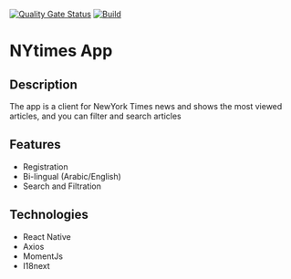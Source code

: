 [![Quality Gate Status](https://sonar.mbarghash.com/api/project_badges/measure?project=NYTimes&metric=alert_status&token=9a798d0f4bb667883f90bccb45fe74aa5f735415)](https://sonar.mbarghash.com/dashboard?id=NYTimes)
[![Build](https://github.com/MohammadWaleed/NYTimes/actions/workflows/build.yml/badge.svg)](https://github.com/MohammadWaleed/NYTimes/actions/workflows/build.yml)

# NYtimes App

## Description
The app is a client for NewYork Times news and shows the most viewed articles, and you can filter and search articles

## Features

* Registration
* Bi-lingual (Arabic/English)
* Search and Filtration

## Technologies

* React Native
* Axios
* MomentJs
* I18next


